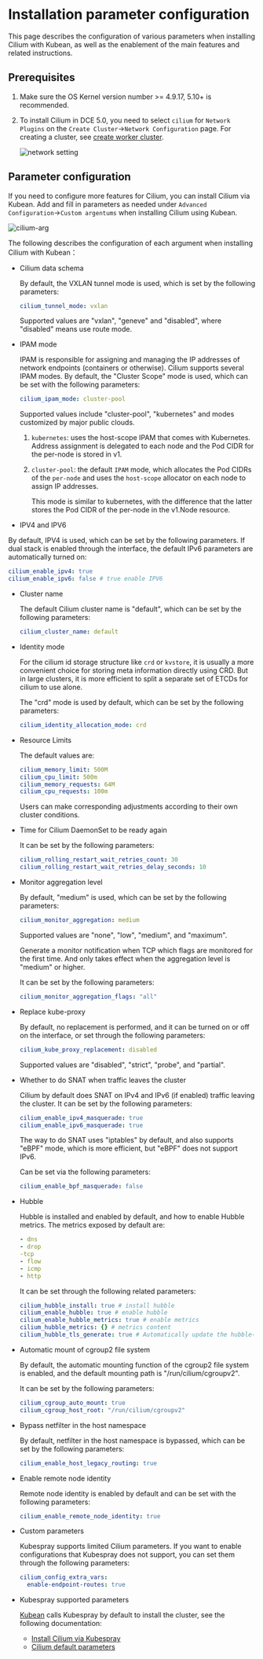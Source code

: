 # Installation parameter configuration

This page describes the configuration of various parameters when installing Cilium with Kubean, as well as the enablement of the main features and related instructions.

## Prerequisites

1. Make sure the OS Kernel version number >= 4.9.17, 5.10+ is recommended.

2. To install Cilium in DCE 5.0, you need to select `cilium` for `Network Plugins` on the `Create Cluster`->`Network Configuration` page. For creating a cluster, see [create worker cluster](../../../kpanda/user-guide/clusters/create-cluster.md).

   ![network setting](../../images/cilium-install-1.png)

## Parameter configuration

If you need to configure more features for Cilium, you can install Cilium via Kubean. Add and fill in parameters as needed under `Advanced Configuration`->`Custom argentums` when installing Cilium using Kubean.

![cilium-arg](../../images/cilium-install-2.png)

The following describes the configuration of each argument when installing Cilium with Kubean：

- Cilium data schema

    By default, the VXLAN tunnel mode is used, which is set by the following parameters:

    ```yaml
    cilium_tunnel_mode: vxlan
    ```

    Supported values ​​are "vxlan", "geneve" and "disabled", where "disabled" means use route mode.

- IPAM mode

    IPAM is responsible for assigning and managing the IP addresses of network endpoints (containers or otherwise). Cilium supports several IPAM modes. By default, the "Cluster Scope" mode is used, which can be set with the following parameters:

    ```yaml
    cilium_ipam_mode: cluster-pool
    ```

    Supported values ​​include "cluster-pool", "kubernetes" and modes customized by major public clouds.

    1. `kubernetes`: uses the host-scope IPAM that comes with Kubernetes. Address assignment is delegated to each node and the Pod CIDR for the per-node is stored in v1.

    2. `cluster-pool`: the default `IPAM` mode, which allocates the Pod CIDRs of the `per-node` and uses the `host-scope` allocator on each node to assign IP addresses.

       This mode is similar to kubernetes, with the difference that the latter stores the Pod CIDR of the per-node in the v1.Node resource.

- IPV4 and IPV6

By default, IPV4 is used, which can be set by the following parameters. If dual stack is enabled through the interface, the default IPv6 parameters are automatically turned on:

```yaml
cilium_enable_ipv4: true
cilium_enable_ipv6: false # true enable IPV6
```

- Cluster name

    The default Cilium cluster name is "default", which can be set by the following parameters:

    ```yaml
    cilium_cluster_name: default
    ```

- Identity mode

    For the cilium id storage structure like `crd` or `kvstore`, it is usually a more convenient choice for storing meta information directly using CRD. But in large clusters, it is more efficient to split a separate set of ETCDs for cilium to use alone.

    The "crd" mode is used by default, which can be set by the following parameters:

    ```yaml
    cilium_identity_allocation_mode: crd
    ```

- Resource Limits

    The default values ​​are:

    ```yaml
    cilium_memory_limit: 500M
    cilium_cpu_limit: 500m
    cilium_memory_requests: 64M
    cilium_cpu_requests: 100m
    ```

    Users can make corresponding adjustments according to their own cluster conditions.

- Time for Cilium DaemonSet to be ready again

    It can be set by the following parameters:

    ```yaml
    cilium_rolling_restart_wait_retries_count: 30
    cilium_rolling_restart_wait_retries_delay_seconds: 10
    ```

- Monitor aggregation level

    By default, "medium" is used, which can be set by the following parameters:

    ```yaml
    cilium_monitor_aggregation: medium
    ```

    Supported values ​​are "none", "low", "medium", and "maximum".

    Generate a monitor notification when TCP which flags are monitored for the first time. And only takes effect when the aggregation level is "medium" or higher.

    It can be set by the following parameters:

    ```yaml
    cilium_monitor_aggregation_flags: "all"
    ```

- Replace kube-proxy

    By default, no replacement is performed, and it can be turned on or off on the interface, or set through the following parameters:

    ```yaml
    cilium_kube_proxy_replacement: disabled
    ```

    Supported values ​​are "disabled", "strict", "probe", and "partial".

- Whether to do SNAT when traffic leaves the cluster

    Cilium by default does SNAT on IPv4 and IPv6 (if enabled) traffic leaving the cluster. It can be set by the following parameters:

    ```yaml
    cilium_enable_ipv4_masquerade: true
    cilium_enable_ipv6_masquerade: true
    ```

    The way to do SNAT uses "iptables" by default, and also supports "eBPF" mode, which is more efficient, but "eBPF" does not support IPv6.

    Can be set via the following parameters:

    ```yaml
    cilium_enable_bpf_masquerade: false
    ```

- Hubble

    Hubble is installed and enabled by default, and how to enable Hubble metrics. The metrics exposed by default are:

    ```yaml
    - dns
    - drop
    -tcp
    - flow
    - icmp
    - http
    ```

    It can be set through the following related parameters:

    ```yaml
    cilium_hubble_install: true # install hubble
    cilium_enable_hubble: true # enable hubble
    cilium_enable_hubble_metrics: true # enable metrics
    cilium_hubble_metrics: {} # metrics content
    cilium_hubble_tls_generate: true # Automatically update the hubble-relay certificate
    ```

- Automatic mount of cgroup2 file system

    By default, the automatic mounting function of the cgroup2 file system is enabled, and the default mounting path is "/run/cilium/cgroupv2".

    It can be set by the following parameters:

    ```yaml
    cilium_cgroup_auto_mount: true
    cilium_cgroup_host_root: "/run/cilium/cgroupv2"
    ```

- Bypass netfilter in the host namespace

    By default, netfilter in the host namespace is bypassed, which can be set by the following parameters:

    ```yaml
    cilium_enable_host_legacy_routing: true
    ```

- Enable remote node identity

    Remote node identity is enabled by default and can be set with the following parameters:

    ```yaml
    cilium_enable_remote_node_identity: true
    ```

- Custom parameters

    Kubespray supports limited Cilium parameters. If you want to enable configurations that Kubespray does not support, you can set them through the following parameters:

    ```yaml
    cilium_config_extra_vars:
      enable-endpoint-routes: true
    ```

- Kubespray supported parameters

    [Kubean](../../../community/kubean.md) calls Kubespray by default to install the cluster, see the following documentation:

    - [Install Cilium via Kubespray](https://github.com/kubernetes-sigs/kubespray/blob/master/docs/cilium.md)
    - [Cilium default parameters](https://github.com/kubernetes-sigs/kubespray/blob/b289f533b3b49ecf03baf755bd18b2da48608b3f/roles/network_plugin/cilium/defaults/main.yml)